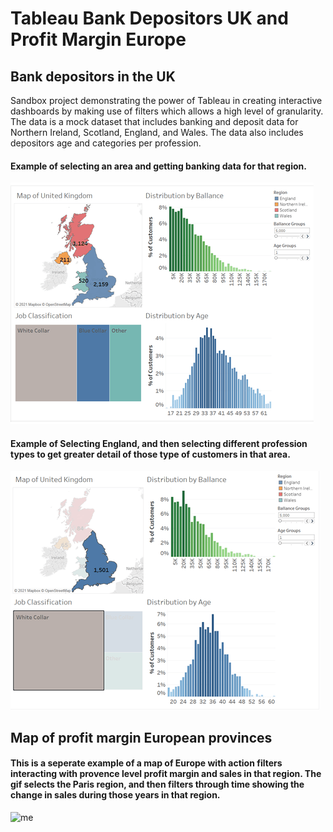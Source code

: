 # Tableau Bank Depositors UK and Profit Margin Europe

## Bank depositors in the UK
Sandbox project demonstrating the power of Tableau in creating interactive dashboards by making use of filters which allows a high level of granularity. The data is a mock dataset that includes banking and deposit data for Northern Ireland, Scotland, England, and Wales. The data also includes depositors age and categories per profession. 

#### Example of selecting an area and getting banking data for that region.
![me](https://github.com/skyblasy/Tableau-Example/blob/main/countries.gif)

#### Example of Selecting England, and then selecting different profession types to get greater detail of those type of customers in that area.
![me](https://github.com/skyblasy/Tableau-Example/blob/main/jobs.gif)

## Map of profit margin European provinces
#### This is a seperate example of a map of Europe with action filters interacting with provence level profit margin and sales in that region. The gif selects the Paris region, and then filters through time showing the change in sales during those years in that region.
![me](https://github.com/skyblasy/Tableau-Example/blob/main/Map_of_Europe_gif.gif)
